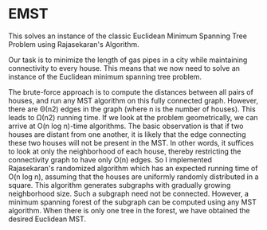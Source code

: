 EMST
====

This solves an instance of the classic Euclidean Minimum Spanning Tree Problem using Rajasekaran's Algorithm.

Our task is to minimize the length of gas pipes in a city while maintaining connectivity to every house.
This means that we now need to solve an instance of the Euclidean minimum spanning tree problem.

The brute-force approach is to compute the distances between all pairs of houses,
and run any MST algorithm on this fully connected graph.
However, there are Θ(n2) edges in the graph (where n is the number of houses).
This leads to Ω(n2) running time. If we look at the problem geometrically,
we can arrive at O(n log n)-time algorithms. The basic observation is that
if two houses are distant from one another, it is likely that the edge connecting
these two houses will not be present in the MST. In other words, it suffices to
look at only the neighborhood of each house, thereby restricting the connectivity graph
to have only O(n) edges. 
So I implemented Rajasekaran's randomized algorithm which has an expected running time of O(n log n),
assuming that the houses are uniformly randomly distributed in a square.
This algorithm generates subgraphs with gradually growing neighborhood size.
Such a subgraph need not be connected. However, a minimum spanning forest of the subgraph
can be computed using any MST algorithm. When there is only one tree in the forest,
we have obtained the desired Euclidean MST.
